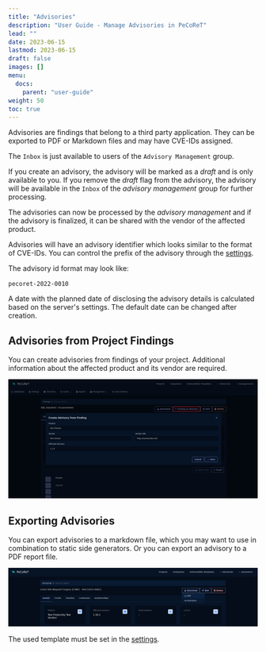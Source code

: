 ```yaml
---
title: "Advisories"
description: "User Guide - Manage Advisories in PeCoReT"
lead: ""
date: 2023-06-15
lastmod: 2023-06-15
draft: false
images: []
menu:
  docs:
    parent: "user-guide"
weight: 50
toc: true
---
```



Advisories are findings that belong to a third party application.
They can be exported to PDF or Markdown files and may have CVE-IDs assigned.

The `Inbox` is just available to users of the `Advisory Management` group.

If you create an advisory, the advisory will be marked as a *draft* and is only available to you.
If you remove the *draft* flag from the advisory, the advisory will be available in the `Inbox` of the *advisory management* group for further processing.

The advisories can now be processed by the *advisory management* and if the advisory is finalized, it can be shared with the vendor of the affected product.

Advisories will have an advisory identifier which looks similar to the format of CVE-IDs.
You can control the prefix of the advisory through the [settings](/docs/getting-started/configuration).

The advisory id format may look like:

```
pecoret-2022-0010
```

A date with the planned date of disclosing the advisory details is calculated based on the server's settings. The default date can be changed after creation.


## Advisories from Project Findings
You can create advisories from findings of your project.
Additional information about the affected product and its vendor are required.

![](advisory-from-finding.png)

## Exporting Advisories
You can export advisories to a markdown file, which you may want to use in combination to static side generators.
Or you can export an advisory to a PDF report file.

![Download advisories](download-advisories.png)

The used template must be set in the [settings](/docs/getting-started/configuration).